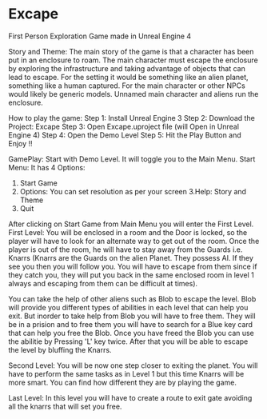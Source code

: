 # Excape
First Person Exploration Game made in Unreal Engine 4

Story and Theme:
The main story of the game is that a character has been put in an enclosure to roam.
The main character must escape the enclosure by exploring the infrastructure and taking advantage of objects that can lead to escape.
For the setting it would be something like an alien planet, something like a human captured.
For the main character or other NPCs would likely be generic models. Unnamed main character and aliens run the enclosure.

How to play the game:
Step 1: Install Unreal Engine 3
Step 2: Download the Project: Excape
Step 3: Open Excape.uproject file (will Open in Unreal Engine 4)
Step 4: Open the Demo Level
Step 5: Hit the Play Button and Enjoy !!

GamePlay:
Start with Demo Level. It will toggle you to the Main Menu.
Start Menu:
It has 4 Options:
1. Start Game
2. Options: You can set resolution as per your screen
3.Help: Story and Theme
4. Quit

After clicking on Start Game from Main Menu you will enter the First Level.
First Level:
You will be enclosed in a room and the Door is locked, so the player will have to look for an alternate way to get out of the room.
Once the player is out of the room, he will have to stay away from the Guards i.e. Knarrs
(Knarrs are the Guards on the alien Planet. They possess AI. If they see you then you will follow you. You will have to escape from them since if they catch you, they will put you back in the same enclosed room in level 1 always and escaping from them can be difficult at times).

You can take the help of other aliens such as Blob to escape the level. Blob will provide you different types of abilities in each level that can help you exit. But inorder to take help from Blob you will have to free them. They will be in a prision and to free them you will have to search for a Blue key card that can help you free the Blob. 
Once you have freed the Blob you can use the abilitie by Pressing 'L' key twice. After that you will be able to escape the level by bluffing the Knarrs.
  
 Second Level:
 You will be now one step closer to exiting the planet. You will have to perform the same tasks as in Level 1 but this time Knarrs will be more smart. You can find how different they are by playing the game.
 
 Last Level:
  In this level you will have to create a route to exit gate avoiding all the knarrs that will set you free.
